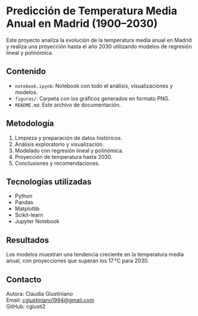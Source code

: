 # Predicción de Temperatura Media Anual en Madrid (1900–2030)

Este proyecto analiza la evolución de la temperatura media anual en Madrid y realiza una proyección hasta el año 2030 utilizando modelos de regresión lineal y polinómica.

## Contenido

- `notebook.ipynb`: Notebook con todo el análisis, visualizaciones y modelos.
- `figuras/`: Carpeta con los gráficos generados en formato PNG.
- `README.md`: Este archivo de documentación.

## Metodología

1. Limpieza y preparación de datos históricos.
2. Análisis exploratorio y visualización.
3. Modelado con regresión lineal y polinómica.
4. Proyección de temperatura hasta 2030.
5. Conclusiones y recomendaciones.

## Tecnologías utilizadas

- Python
- Pandas
- Matplotlib
- Scikit-learn
- Jupyter Notebook

## Resultados

Los modelos muestran una tendencia creciente en la temperatura media anual, con proyecciones que superan los 17 °C para 2030.

## Contacto

Autora: Claudia Giustiniano  
Email: cgiustiniano1994@gmail.com  
GitHub: cgiusti2

